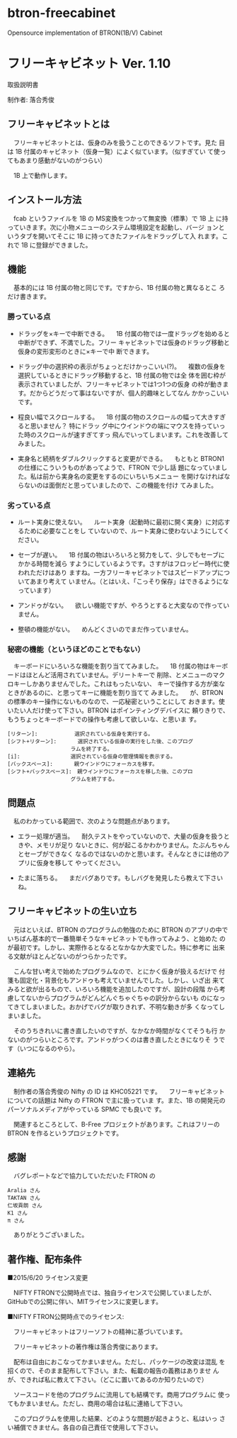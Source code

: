 # btron-freecabinet
Opensource implementation of BTRON(1B/V) Cabinet

# フリーキャビネット      Ver. 1.10

取扱説明書

制作者: 落合秀俊

## フリーキャビネットとは

　フリーキャビネットとは、仮身のみを扱うことのできるソフトです。見た
目は 1B 付属のキャビネット（仮身一覧）によく似ています。（似すぎてい
て使ってもあまり感動がないのがつらい）

　1B 上で動作します。



## インストール方法

　fcab というファイルを 1B の MS変換をつかって無変換（標準）で 1B 上
に持っていきます。次に小物メニューのシステム環境設定を起動し、バージ
ョンというタブを開いてそこに 1B に持ってきたファイルをドラッグして入
れます。これで 1B に登録ができました。



## 機能

　基本的には 1B 付属の物と同じです。ですから、1B 付属の物と異なるとこ
ろだけ書きます。


### 勝っている点

* ドラッグを×キーで中断できる。
　1B 付属の物では一度ドラッグを始めると中断ができず、不満でした。フリー
キャビネットでは仮身のドラッグ移動と仮身の変形変形のときに×キーで中
断できます。

* ドラッグ中の選択枠の表示がちょっとだけかっこいい(?)。
　複数の仮身を選択しているときにドラッグ移動すると、1B 付属の物では全
体を囲む枠が表示されていましたが、フリーキャビネットでは1つ1つの仮身
の枠が動きます。だからどうだって事はないですが、個人的趣味としてなん
かかっこいいです。

* 程良い幅でスクロールする。
　1B 付属の物のスクロールの幅って大きすぎると思いません？ 特にドラッ
グ中にウインドウの端にマウスを持っていった時のスクロールが速すぎてすっ
飛んでいってしまいます。これを改善してみました。

* 実身名と続柄をダブルクリックすると変更ができる。
　もともと BTRON1 の仕様にこういうものがあってようで、FTRON で少し話
題になっていました。私は前から実身名の変更をするのにいちいちメニュー
を開けなければならないのは面倒だと思っていましたので、この機能を付け
てみました。


### 劣っている点

* ルート実身に使えない。
　ルート実身（起動時に最初に開く実身）に対応するために必要なことをし
ていないので、ルート実身に使わないようにしてください。

* セーブが遅い。
　1B 付属の物はいろいろと努力をして、少しでもセーブにかかる時間を減ら
すようにしているようです。さすがはフロッピー時代に使われただけはあり
ますね。一方フリーキャビネットではスピードアップについてあまり考えて
いません。（とはいえ、「こっそり保存」はできるようになっています）

* アンドゥがない。
　欲しい機能ですが、やろうとすると大変なので作っていません。

* 整頓の機能がない。
　めんどくさいのでまだ作っていません。


### 秘密の機能（というほどのことでもない）

　キーボードにいろいろな機能を割り当ててみました。
　1B 付属の物はキーボードはほとんど活用されていません。デリートキーで
削除、とメニューのマクロキーしかありませんでした。これはもったいない、
キーで操作する方が楽なときがあるのに、と思ってキーに機能を割り当てて
みました。
　が、BTRON の標準のキー操作にないものなので、一応秘密ということにして
おきます。使いたい人だけ使って下さい。BTRON はポインティングデバイスに
頼りきりで、もうちょっとキーボードでの操作も考慮して欲しいな、と思いま
す。

    [リターン]:　　　　　　　選択されている仮身を実行する。
    [シフト+リターン]:　　　　選択されている仮身の実行をした後、このプログ
    　　　　　　　　　　　　ラムを終了する。
    [i]: 　　　　　　　　　選択されている仮身の管理情報を表示する。
    [バックスペース]:　　　　親ウインドウにフォーカスを移す。
    [シフト+バックスペース]:　親ウインドウにフォーカスを移した後、このプロ
    　　　　　　　　　　　　グラムを終了する。



## 問題点

　私のわかっている範囲で、次のような問題点があります。

* エラー処理が適当。
　耐久テストをやっていないので、大量の仮身を扱うときや、メモリが足り
ないときに、何が起こるかわかりません。たぶんちゃんとセーブができなく
なるのではないのかと思います。そんなときには他のアプリに仮身を移して
やってください。

* たまに落ちる。
　まだバグありです。もしバグを発見したら教えて下さいね。



## フリーキャビネットの生い立ち

　元はといえば、BTRON のプログラムの勉強のために BTRON のアプリの中で
いちばん基本的で一番簡単そうなキャビネットでも作ってみよう、と始めた
のが最初です。しかし、実際作るとなるとなかなか大変でした。特に参考に
出来る文献がほとんどないのがつらかったです。

　こんな甘い考えで始めたプログラムなので、とにかく仮身が扱えるだけで
付箋も固定化・背景化もアンドゥも考えていませんでした。しかし、いざ出
来てみると欲が出るもので、いろいろ機能を追加したのですが、設計の段階
から考慮してないからプログラムがどんどんぐちゃぐちゃの訳分からないも
のになってきてしまいました。おかげでバグが取りきれず、不明な動きが多
くなってしまいました。

　そのうちきれいに書き直したいのですが、なかなか時間がなくてそうも行
かないのがつらいところです。アンドゥがつくのは書き直したときになりそ
うです（いつになるのやら）。



## 連絡先

　制作者の落合秀俊の Nifty の ID は KHC05221 です。
　フリーキャビネットについての話題は Nifty の FTRON で主に扱っていま
す。また、1B の開発元のパーソナルメディアがやっている SPMC でも良いで
す。

　関連するところとして、B-Free プロジェクトがあります。これはフリーの
BTRON を作るというプロジェクトです。



## 感謝

　バグレポートなどで協力していただいた FTRON の

    Aralia さん
    TAKTAN さん
    仁坂貢朗 さん
    K1 さん
    π さん

　ありがとうございました。



## 著作権、配布条件

■2015/6/20 ライセンス変更

　NIFTY FTRONで公開時点では、独自ライセンスで公開していましたが、
GitHubでの公開に伴い、MITライセンスに変更します。


■NIFTY FTRON公開時点でのライセンス:

　フリーキャビネットはフリーソフトの精神に基づいています。

　フリーキャビネットの著作権は落合秀俊にあります。

　配布は自由におこなってかまいません。ただし、パッケージの改変は混乱
を招くので、そのまま配布して下さい。また、転載の報告の義務はありませ
んが、できれば私に教えて下さい。（どこに置いてあるのか知りたいので）

　ソースコードを他のプログラムに流用しても結構です。商用プログラムに
使ってもかまいません。ただし、商用の場合は私に連絡して下さい。

　このプログラムを使用した結果、どのような問題が起きようと、私はいっ
さい補償できません。各自の自己責任で使用して下さい。

